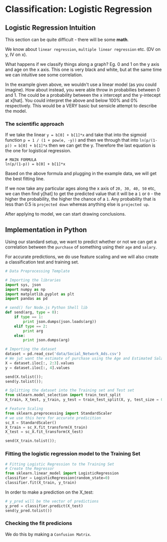 # Classification: Logistic Regression

## Logistic Regression Intuition

This section can be quite difficult - there will be some **math**.

We know about `linear regression`, `multiple linear regression` etc. (DV on y, IV on x).

What happens if we classify things along a graph? Eg. 0 and 1 on the y axis and age on the x axis. This one is very black and white, but at the same time we can intuitive see some correlation.

In the example given above, we wouldn't use a linear model (as you could imagine). How about instead, you were able throw in probabilies between 0 and 1. The could be a probability between the x intercept and the y-intecept at x[hat]. You could interpret the above and below 100% and 0% respectively. This would be a VERY basic but sensicle attempt to describe the model.

### The scientific approach

If we take the linear `y = b[0] + b[1]*x` and take that into the sigmoid function `p = 1 / (1 + pow(e, -y))` and then we through that into `ln(p/(1-p)) = b[0] + b[1]*x` then we can get the y. Therefore the last equation is the one for logistical regression.

```
# MAIN FORMULA
ln(p/(1-p)) = b[0] + b[1]*x
```

Based on the above formula and plugging in the example data, we will get the best fitting line.

If we now take any particular ages along the x axis of `20, 30, 40, 50` etc, we can then find y[hat] to get the predicted value that it will be a `1` or `0` - the higher the probability, the higher the chance of a `1`. Any probability that is less than 0.5 is `projected down` whereas anything else is `projected up`.

After applying to model, we can start drawing conclusions.

## Implementation in Python

Using our standard setup, we want to predict whether or not we can get a correlation between the `purchase` of something using their `age` and `salary`.

For accurate predictions, we do use feature scaling and we will also create a classification test and training set.

```python
# Data Preprocessing Template

# Importing the libraries
import sys, json
import numpy as np
import matplotlib.pyplot as plt
import pandas as pd

# send() for Node.js Python Shell lib
def send(arg, type = 0):
	if type == 1:
		print json.dumps(json.loads(arg))
	elif type == 2:
		print arg
	else:
		print json.dumps(arg)

# Importing the dataset
dataset = pd.read_csv('data/Social_Network_Ads.csv')
# We jut want the estimate of purchase using the Age and Estimated Salary
X = dataset.iloc[:, 2:3].values
y = dataset.iloc[:, 4].values

send(X.tolist());
send(y.tolist());

# Splitting the dataset into the Training set and Test set
from sklearn.model_selection import train_test_split
X_train, X_test, y_train, y_test = train_test_split(X, y, test_size = 0.25, random_state = 0)

# Feature Scaling
from sklearn.preprocessing import StandardScaler
# we use this here for accurate predicition
sc_X = StandardScaler()
X_train = sc_X.fit_transform(X_train)
X_test = sc_X.fit_transform(X_test)

send(X_train.tolist());
```

### Fitting the logistic regression model to the Training Set

```python
# Fitting Logistic Regression to the Training Set
# Create the Regressor
from sklearn.linear_model import LogisticRegression
classifier = LogisticRegression(random_state=0)
classifier.fit(X_train, y_train)
```

In order to make a prediction on the X_test:

```python
# y_pred will be the vector of predictions
y_pred = classifier.predict(X_test)
send(y_pred.tolist())
```

### Checking the fit predicions

We do this by making a `Confusion Matrix`.
